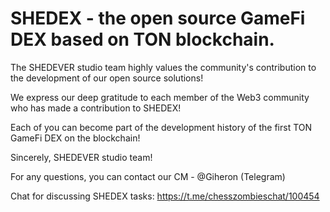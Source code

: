 # SHEDEX - the open source GameFi DEX based on TON blockchain.

The SHEDEVER studio team highly values the community's contribution to the development of our open source solutions!

We express our deep gratitude to each member of the Web3 community who has made a contribution to SHEDEX!

Each of you can become part of the development history of the first TON GameFi DEX on the blockchain!

Sincerely, SHEDEVER studio team!


For any questions, you can contact our CM - @Giheron (Telegram)

Chat for discussing SHEDEX tasks: https://t.me/chesszombieschat/100454
